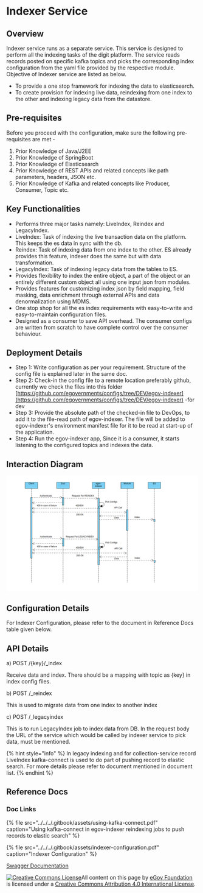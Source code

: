 # Indexer Service

## Overview <a id="Overview"></a>

Indexer service runs as a separate service. This service is designed to perform all the indexing tasks of the digit platform. The service reads records posted on specific kafka topics and picks the corresponding index configuration from the yaml file provided by the respective module. Objective of Indexer service are listed as below.

* To provide a one stop framework for indexing the data to elasticsearch.
* To create provision for indexing live data, reindexing from one index to the other and indexing legacy data from the datastore.

## Pre-requisites <a id="Pre-requisites"></a>

Before you proceed with the configuration, make sure the following pre-requisites are met -

1. Prior Knowledge of Java/J2EE
2. Prior Knowledge of SpringBoot
3. Prior Knowledge of Elasticsearch
4. Prior Knowledge of REST APIs and related concepts like path parameters, headers, JSON etc.
5. Prior Knowledge of Kafka and related concepts like Producer, Consumer, Topic etc.

## Key Functionalities <a id="Key-Functionalities"></a>

* Performs three major tasks namely: LiveIndex, Reindex and LegacyIndex.
* LiveIndex: Task of indexing the live transaction data on the platform. This keeps the es data in sync with the db. 
* Reindex: Task of indexing data from one index to the other. ES already provides this feature, indexer does the same but with data transformation.
* LegacyIndex: Task of indexing legacy data from the tables to ES. 
* Provides flexibility to index the entire object, a part of the object or an entirely different custom object all using one input json from modules.
* Provides features for customizing index json by field mapping, field masking, data enrichment through external APIs and data denormalization using MDMS.
* One stop shop for all the es index requirements with easy-to-write and easy-to-maintain configuration files.
* Designed as a consumer to save API overhead. The consumer configs are written from scratch to have complete control over the consumer behaviour. 

## Deployment Details <a id="Deployment-Details"></a>

* Step 1: Write configuration as per your requirement. Structure of the config file is explained later in the same doc.
* Step 2: Check-in the config file to a remote location preferably github, currently we check the files into this folder [https://github.com/egovernments/configs/tree/DEV/egov-indexer](https://github.com/egovernments/configs/tree/DEV/egov-indexer) -for dev
* Step 3: Provide the absolute path of the checked-in file to DevOps, to add it to the file-read path of egov-indexer. The file will be added to egov-indexer's environment manifest file for it to be read at start-up of the application.
* Step 4: Run the egov-indexer app, Since it is a consumer, it starts listening to the configured topics and indexes the data.

## Interaction Diagram <a id="Interaction-Diagram:"></a>

![](../../../.gitbook/assets/indexer.png)

## Configuration Details <a id="Configuration-Details"></a>

For Indexer Configuration, please refer to the document in Reference Docs table given below.

## API Details <a id="API-Details"></a>

a\) POST /{key}/\_index

Receive data and index. There should be a mapping with topic as {key} in index config files.

b\) POST /\_reindex

This is used to migrate data from one index to another index

c\) POST /\_legacyindex

This is to run LegacyIndex job to index data from DB. In the request body the URL of the service which would be called by indexer service to pick data, must be mentioned.

{% hint style="info" %}
In legacy indexing and for collection-service record LiveIndex kafka-connect is used to do part of pushing record to elastic search. For more details please refer to document mentioned in document list.
{% endhint %}

## Reference Docs <a id="Reference-Docs"></a>

### Doc Links <a id="Doc-Links"></a>

{% file src="../../../.gitbook/assets/using-kafka-connect.pdf" caption="Using kafka-connect in egov-indexer reindexing jobs to push records to elastic search" %}

{% file src="../../../.gitbook/assets/indexer-configuration.pdf" caption="Indexer Configuration" %}

[Swagger Documentation](https://editor.swagger.io/?url=https://raw.githubusercontent.com/egovernments/core-services/master/docs/indexer-contract.yml#!/)

[![Creative Commons License](https://i.creativecommons.org/l/by/4.0/80x15.png)](http://creativecommons.org/licenses/by/4.0/)All content on this page by [eGov Foundation ](https://egov.org.in/)is licensed under a [Creative Commons Attribution 4.0 International License](http://creativecommons.org/licenses/by/4.0/).

